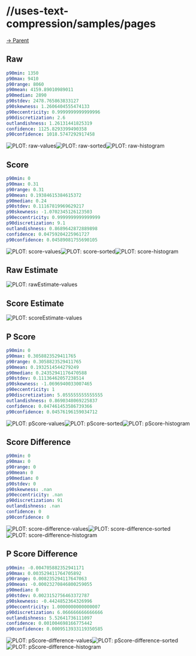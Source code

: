 
# //uses-text-compression/samples/pages

[→ Parent](../..)


## Raw


```yaml
p90min: 1350
p90max: 9410
p90range: 8060
p90mean: 4159.89010989011
p90median: 2890
p90stdev: 2478.765863833127
p90skewness: 1.2606404555474133
p90eccentricity: 0.9999999999999996
p90discretization: 2.6
outlandishness: 1.26131441825319
confidence: 1125.8293399490358
p90confidence: 1018.5747292917458

```

![PLOT: raw-values](./raw/values.svg)![PLOT: raw-sorted](./raw/sorted.svg)![PLOT: raw-histogram](./raw/histogram.svg)
## Score


```yaml
p90min: 0
p90max: 0.31
p90range: 0.31
p90mean: 0.19384615384615372
p90median: 0.24
p90stdev: 0.11167819969629217
p90skewness: -1.0702345126123503
p90eccentricity: 0.9999999999999999
p90discretization: 9.1
outlandishness: 0.8689642872889898
confidence: 0.04759204225961727
p90confidence: 0.04589081755690105

```

![PLOT: score-values](./score/values.svg)![PLOT: score-sorted](./score/sorted.svg)![PLOT: score-histogram](./score/histogram.svg)
## Raw Estimate

![PLOT: rawEstimate-values](./rawEstimate/values.svg)
## Score Estimate

![PLOT: scoreEstimate-values](./scoreEstimate/values.svg)
## P Score


```yaml
p90min: 0
p90max: 0.3058823529411765
p90range: 0.3058823529411765
p90mean: 0.1932514544279249
p90median: 0.24352941176470588
p90stdev: 0.11136462057238514
p90skewness: -1.0696940033007465
p90eccentricity: 1
p90discretization: 5.055555555555555
outlandishness: 0.8690348069225837
confidence: 0.047461453586739366
p90confidence: 0.04576196159034712

```

![PLOT: pScore-values](./pScore/values.svg)![PLOT: pScore-sorted](./pScore/sorted.svg)![PLOT: pScore-histogram](./pScore/histogram.svg)
## Score Difference


```yaml
p90min: 0
p90max: 0
p90range: 0
p90mean: 0
p90median: 0
p90stdev: 0
p90skewness: .nan
p90eccentricity: .nan
p90discretization: 91
outlandishness: .nan
confidence: 0
p90confidence: 0

```

![PLOT: score-difference-values](./score-difference/values.svg)![PLOT: score-difference-sorted](./score-difference/sorted.svg)![PLOT: score-difference-histogram](./score-difference/histogram.svg)
## P Score Difference


```yaml
p90min: -0.004705882352941171
p90max: 0.003529411764705892
p90range: 0.008235294117647063
p90mean: -0.00023270846800259055
p90median: 0
p90stdev: 0.0023152756463372787
p90skewness: -0.4424852364326996
p90eccentricity: 1.0000000000000007
p90discretization: 6.066666666666666
outlandishness: 5.52641736111097
confidence: 0.001004698166775442
p90confidence: 0.0009513933119350585

```

![PLOT: pScore-difference-values](./pScore-difference/values.svg)![PLOT: pScore-difference-sorted](./pScore-difference/sorted.svg)![PLOT: pScore-difference-histogram](./pScore-difference/histogram.svg)